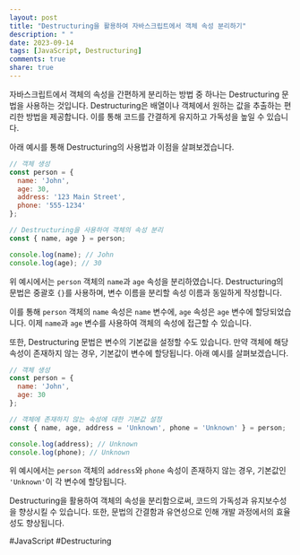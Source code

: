 ```yaml
---
layout: post
title: "Destructuring을 활용하여 자바스크립트에서 객체 속성 분리하기"
description: " "
date: 2023-09-14
tags: [JavaScript, Destructuring]
comments: true
share: true
---
```


자바스크립트에서 객체의 속성을 간편하게 분리하는 방법 중 하나는 Destructuring 문법을 사용하는 것입니다. Destructuring은 배열이나 객체에서 원하는 값을 추출하는 편리한 방법을 제공합니다. 이를 통해 코드를 간결하게 유지하고 가독성을 높일 수 있습니다.

아래 예시를 통해 Destructuring의 사용법과 이점을 살펴보겠습니다.

```javascript
// 객체 생성
const person = {
  name: 'John',
  age: 30,
  address: '123 Main Street',
  phone: '555-1234'
};

// Destructuring을 사용하여 객체의 속성 분리
const { name, age } = person;

console.log(name); // John
console.log(age); // 30
```

위 예시에서는 `person` 객체의 `name`과 `age` 속성을 분리하였습니다. Destructuring의 문법은 중괄호 `{}`를 사용하며, 변수 이름을 분리할 속성 이름과 동일하게 작성합니다. 

이를 통해 `person` 객체의 `name` 속성은 `name` 변수에, `age` 속성은 `age` 변수에 할당되었습니다. 이제 `name`과 `age` 변수를 사용하여 객체의 속성에 접근할 수 있습니다.

또한, Destructuring 문법은 변수의 기본값을 설정할 수도 있습니다. 만약 객체에 해당 속성이 존재하지 않는 경우, 기본값이 변수에 할당됩니다. 아래 예시를 살펴보겠습니다.

```javascript
// 객체 생성
const person = {
  name: 'John',
  age: 30
};

// 객체에 존재하지 않는 속성에 대한 기본값 설정
const { name, age, address = 'Unknown', phone = 'Unknown' } = person;

console.log(address); // Unknown
console.log(phone); // Unknown
```

위 예시에서는 `person` 객체의 `address`와 `phone` 속성이 존재하지 않는 경우, 기본값인 `'Unknown'`이 각 변수에 할당됩니다.

Destructuring을 활용하여 객체의 속성을 분리함으로써, 코드의 가독성과 유지보수성을 향상시킬 수 있습니다. 또한, 문법의 간결함과 유연성으로 인해 개발 과정에서의 효율성도 향상됩니다.

#JavaScript #Destructuring